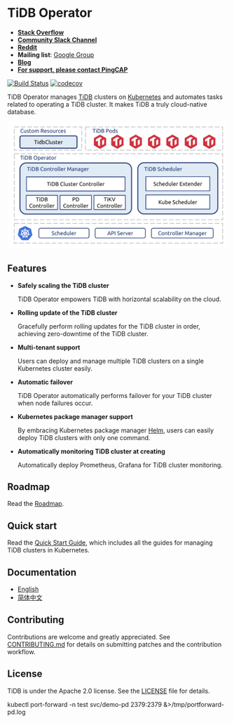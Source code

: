 # TiDB Operator

- [**Stack Overflow**](https://stackoverflow.com/questions/tagged/tidb)
- [**Community Slack Channel**](https://join.slack.com/t/tidbcommunity/shared_invite/enQtNjIyNjA5Njk0NTAxLTVmZDkxOWY1ZGZhMDg3YzcwNGU0YmM4ZjIyODRhOTg4MWEwZjJmMGQzZTJlNjllMGY1YzdlNzIxZGE2NzRlMGY)
- [**Reddit**](https://www.reddit.com/r/TiDB/)
- **Mailing list**: [Google Group](https://groups.google.com/forum/#!forum/tidb-user)
- [**Blog**](https://www.pingcap.com/blog/)
- [**For support, please contact PingCAP**](http://bit.ly/contact_us_via_github)

[![Build Status](https://internal.pingcap.net/idc-jenkins/job/build_tidb_operator_master_kind/badge/icon)](https://internal.pingcap.net/idc-jenkins/job/build_tidb_operator_master_kind)
[![codecov](https://codecov.io/gh/pingcap/tidb-operator/branch/master/graph/badge.svg)](https://codecov.io/gh/pingcap/tidb-operator)

TiDB Operator manages [TiDB](https://github.com/pingcap/tidb) clusters on [Kubernetes](https://kubernetes.io) and automates tasks related to operating a TiDB cluster. It makes TiDB a truly cloud-native database.

![TiDB Operator Architecture](/static/tidb-operator-overview.png)

## Features

- __Safely scaling the TiDB cluster__

    TiDB Operator empowers TiDB with horizontal scalability on the cloud.

- __Rolling update of the TiDB cluster__

    Gracefully perform rolling updates for the TiDB cluster in order, achieving zero-downtime of the TiDB cluster.

- __Multi-tenant support__

    Users can deploy and manage multiple TiDB clusters on a single Kubernetes cluster easily.

- __Automatic failover__

    TiDB Operator automatically performs failover for your TiDB cluster when node failures occur.

- __Kubernetes package manager support__

    By embracing Kubernetes package manager [Helm](https://helm.sh), users can easily deploy TiDB clusters with only one command.

- __Automatically monitoring TiDB cluster at creating__

    Automatically deploy Prometheus, Grafana for TiDB cluster monitoring.

## Roadmap

Read the [Roadmap](./ROADMAP.md).

## Quick start

Read the [Quick Start Guide](https://pingcap.com/docs/v3.0/tidb-in-kubernetes/tidb-operator-overview/), which includes all the guides for managing TiDB clusters in Kubernetes.


## Documentation

- [English](https://pingcap.com/docs/v3.0/tidb-in-kubernetes/tidb-operator-overview/)
- [简体中文](https://pingcap.com/docs-cn/v3.0/reference/tidb-operator-overview/)

## Contributing

Contributions are welcome and greatly appreciated. See [CONTRIBUTING.md](./docs/CONTRIBUTING.md) for details on submitting patches and the contribution workflow.

## License

TiDB is under the Apache 2.0 license. See the [LICENSE](./LICENSE) file for details.

kubectl port-forward -n test svc/demo-pd 2379:2379 &>/tmp/portforward-pd.log 
